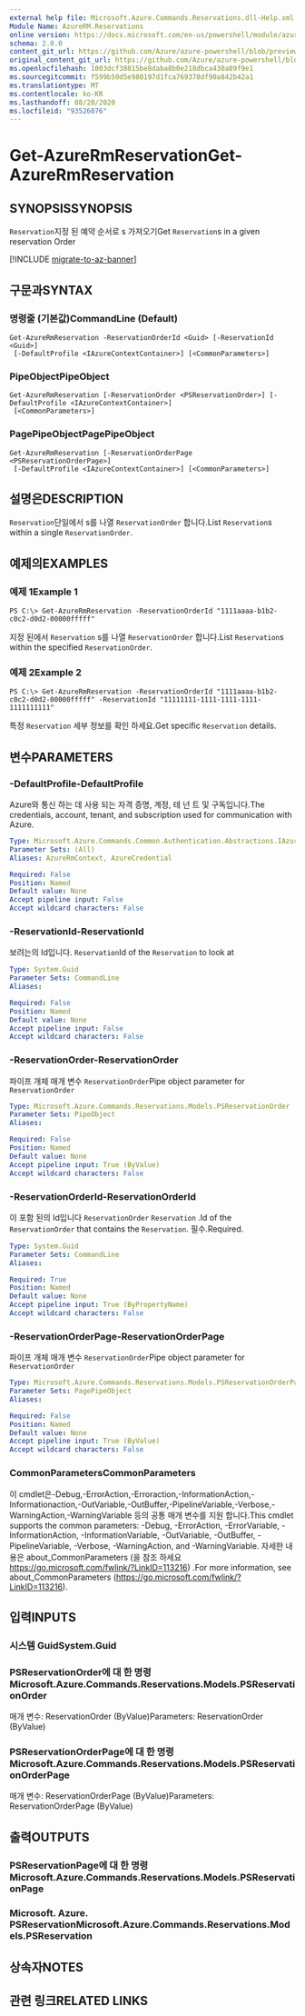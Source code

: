 ```yaml
---
external help file: Microsoft.Azure.Commands.Reservations.dll-Help.xml
Module Name: AzureRM.Reservations
online version: https://docs.microsoft.com/en-us/powershell/module/azurerm.reservations/get-azurermreservation
schema: 2.0.0
content_git_url: https://github.com/Azure/azure-powershell/blob/preview/src/ResourceManager/Reservations/Commands.Reservations/help/Get-AzureRmReservation.md
original_content_git_url: https://github.com/Azure/azure-powershell/blob/preview/src/ResourceManager/Reservations/Commands.Reservations/help/Get-AzureRmReservation.md
ms.openlocfilehash: 1003dcf38815be8daba8b0e218dbca430a89f9e1
ms.sourcegitcommit: f599b50d5e980197d1fca769378df90a842b42a1
ms.translationtype: MT
ms.contentlocale: ko-KR
ms.lasthandoff: 08/20/2020
ms.locfileid: "93526076"
---
```

# <span data-ttu-id="1f59c-101">Get-AzureRmReservation</span><span class="sxs-lookup"><span data-stu-id="1f59c-101">Get-AzureRmReservation</span></span>

## <span data-ttu-id="1f59c-102">SYNOPSIS</span><span class="sxs-lookup"><span data-stu-id="1f59c-102">SYNOPSIS</span></span>
<span data-ttu-id="1f59c-103">`Reservation`지정 된 예약 순서로 s 가져오기</span><span class="sxs-lookup"><span data-stu-id="1f59c-103">Get `Reservation`s in a given reservation Order</span></span>

[!INCLUDE [migrate-to-az-banner](../../includes/migrate-to-az-banner.md)]

## <span data-ttu-id="1f59c-104">구문과</span><span class="sxs-lookup"><span data-stu-id="1f59c-104">SYNTAX</span></span>

### <span data-ttu-id="1f59c-105">명령줄 (기본값)</span><span class="sxs-lookup"><span data-stu-id="1f59c-105">CommandLine (Default)</span></span>
```
Get-AzureRmReservation -ReservationOrderId <Guid> [-ReservationId <Guid>]
 [-DefaultProfile <IAzureContextContainer>] [<CommonParameters>]
```

### <span data-ttu-id="1f59c-106">PipeObject</span><span class="sxs-lookup"><span data-stu-id="1f59c-106">PipeObject</span></span>
```
Get-AzureRmReservation [-ReservationOrder <PSReservationOrder>] [-DefaultProfile <IAzureContextContainer>]
 [<CommonParameters>]
```

### <span data-ttu-id="1f59c-107">PagePipeObject</span><span class="sxs-lookup"><span data-stu-id="1f59c-107">PagePipeObject</span></span>
```
Get-AzureRmReservation [-ReservationOrderPage <PSReservationOrderPage>]
 [-DefaultProfile <IAzureContextContainer>] [<CommonParameters>]
```

## <span data-ttu-id="1f59c-108">설명은</span><span class="sxs-lookup"><span data-stu-id="1f59c-108">DESCRIPTION</span></span>
<span data-ttu-id="1f59c-109">`Reservation`단일에서 s를 나열 `ReservationOrder` 합니다.</span><span class="sxs-lookup"><span data-stu-id="1f59c-109">List `Reservation`s within a single `ReservationOrder`.</span></span>

## <span data-ttu-id="1f59c-110">예제의</span><span class="sxs-lookup"><span data-stu-id="1f59c-110">EXAMPLES</span></span>

### <span data-ttu-id="1f59c-111">예제 1</span><span class="sxs-lookup"><span data-stu-id="1f59c-111">Example 1</span></span>
```
PS C:\> Get-AzureRmReservation -ReservationOrderId "1111aaaa-b1b2-c0c2-d0d2-00000fffff"
```

<span data-ttu-id="1f59c-112">지정 된에서 `Reservation` s를 나열 `ReservationOrder` 합니다.</span><span class="sxs-lookup"><span data-stu-id="1f59c-112">List `Reservation`s within the specified `ReservationOrder`.</span></span>

### <span data-ttu-id="1f59c-113">예제 2</span><span class="sxs-lookup"><span data-stu-id="1f59c-113">Example 2</span></span>
```
PS C:\> Get-AzureRmReservation -ReservationOrderId "1111aaaa-b1b2-c0c2-d0d2-00000fffff" -ReservationId "11111111-1111-1111-1111-1111111111"
```

<span data-ttu-id="1f59c-114">특정 `Reservation` 세부 정보를 확인 하세요.</span><span class="sxs-lookup"><span data-stu-id="1f59c-114">Get specific `Reservation` details.</span></span>

## <span data-ttu-id="1f59c-115">변수</span><span class="sxs-lookup"><span data-stu-id="1f59c-115">PARAMETERS</span></span>

### <span data-ttu-id="1f59c-116">-DefaultProfile</span><span class="sxs-lookup"><span data-stu-id="1f59c-116">-DefaultProfile</span></span>
<span data-ttu-id="1f59c-117">Azure와 통신 하는 데 사용 되는 자격 증명, 계정, 테 넌 트 및 구독입니다.</span><span class="sxs-lookup"><span data-stu-id="1f59c-117">The credentials, account, tenant, and subscription used for communication with Azure.</span></span>

```yaml
Type: Microsoft.Azure.Commands.Common.Authentication.Abstractions.IAzureContextContainer
Parameter Sets: (All)
Aliases: AzureRmContext, AzureCredential

Required: False
Position: Named
Default value: None
Accept pipeline input: False
Accept wildcard characters: False
```

### <span data-ttu-id="1f59c-118">-ReservationId</span><span class="sxs-lookup"><span data-stu-id="1f59c-118">-ReservationId</span></span>
<span data-ttu-id="1f59c-119">보려는의 Id입니다. `Reservation`</span><span class="sxs-lookup"><span data-stu-id="1f59c-119">Id of the `Reservation` to look at</span></span>

```yaml
Type: System.Guid
Parameter Sets: CommandLine
Aliases:

Required: False
Position: Named
Default value: None
Accept pipeline input: False
Accept wildcard characters: False
```

### <span data-ttu-id="1f59c-120">-ReservationOrder</span><span class="sxs-lookup"><span data-stu-id="1f59c-120">-ReservationOrder</span></span>
<span data-ttu-id="1f59c-121">파이프 개체 매개 변수 `ReservationOrder`</span><span class="sxs-lookup"><span data-stu-id="1f59c-121">Pipe object parameter for `ReservationOrder`</span></span>

```yaml
Type: Microsoft.Azure.Commands.Reservations.Models.PSReservationOrder
Parameter Sets: PipeObject
Aliases:

Required: False
Position: Named
Default value: None
Accept pipeline input: True (ByValue)
Accept wildcard characters: False
```

### <span data-ttu-id="1f59c-122">-ReservationOrderId</span><span class="sxs-lookup"><span data-stu-id="1f59c-122">-ReservationOrderId</span></span>
<span data-ttu-id="1f59c-123">이 포함 된의 Id입니다 `ReservationOrder` `Reservation` .</span><span class="sxs-lookup"><span data-stu-id="1f59c-123">Id of the `ReservationOrder` that contains the `Reservation`.</span></span> <span data-ttu-id="1f59c-124">필수.</span><span class="sxs-lookup"><span data-stu-id="1f59c-124">Required.</span></span>

```yaml
Type: System.Guid
Parameter Sets: CommandLine
Aliases:

Required: True
Position: Named
Default value: None
Accept pipeline input: True (ByPropertyName)
Accept wildcard characters: False
```

### <span data-ttu-id="1f59c-125">-ReservationOrderPage</span><span class="sxs-lookup"><span data-stu-id="1f59c-125">-ReservationOrderPage</span></span>
<span data-ttu-id="1f59c-126">파이프 개체 매개 변수 `ReservationOrder`</span><span class="sxs-lookup"><span data-stu-id="1f59c-126">Pipe object parameter for `ReservationOrder`</span></span>

```yaml
Type: Microsoft.Azure.Commands.Reservations.Models.PSReservationOrderPage
Parameter Sets: PagePipeObject
Aliases:

Required: False
Position: Named
Default value: None
Accept pipeline input: True (ByValue)
Accept wildcard characters: False
```

### <span data-ttu-id="1f59c-127">CommonParameters</span><span class="sxs-lookup"><span data-stu-id="1f59c-127">CommonParameters</span></span>
<span data-ttu-id="1f59c-128">이 cmdlet은-Debug,-ErrorAction,-Erroraction,-InformationAction,-Informationaction,-OutVariable,-OutBuffer,-PipelineVariable,-Verbose,-WarningAction,-WarningVariable 등의 공통 매개 변수를 지원 합니다.</span><span class="sxs-lookup"><span data-stu-id="1f59c-128">This cmdlet supports the common parameters: -Debug, -ErrorAction, -ErrorVariable, -InformationAction, -InformationVariable, -OutVariable, -OutBuffer, -PipelineVariable, -Verbose, -WarningAction, and -WarningVariable.</span></span> <span data-ttu-id="1f59c-129">자세한 내용은 about_CommonParameters (을 참조 하세요 https://go.microsoft.com/fwlink/?LinkID=113216) .</span><span class="sxs-lookup"><span data-stu-id="1f59c-129">For more information, see about_CommonParameters (https://go.microsoft.com/fwlink/?LinkID=113216).</span></span>

## <span data-ttu-id="1f59c-130">입력</span><span class="sxs-lookup"><span data-stu-id="1f59c-130">INPUTS</span></span>

### <span data-ttu-id="1f59c-131">시스템 Guid</span><span class="sxs-lookup"><span data-stu-id="1f59c-131">System.Guid</span></span>

### <span data-ttu-id="1f59c-132">PSReservationOrder에 대 한 명령</span><span class="sxs-lookup"><span data-stu-id="1f59c-132">Microsoft.Azure.Commands.Reservations.Models.PSReservationOrder</span></span>
<span data-ttu-id="1f59c-133">매개 변수: ReservationOrder (ByValue)</span><span class="sxs-lookup"><span data-stu-id="1f59c-133">Parameters: ReservationOrder (ByValue)</span></span>

### <span data-ttu-id="1f59c-134">PSReservationOrderPage에 대 한 명령</span><span class="sxs-lookup"><span data-stu-id="1f59c-134">Microsoft.Azure.Commands.Reservations.Models.PSReservationOrderPage</span></span>
<span data-ttu-id="1f59c-135">매개 변수: ReservationOrderPage (ByValue)</span><span class="sxs-lookup"><span data-stu-id="1f59c-135">Parameters: ReservationOrderPage (ByValue)</span></span>

## <span data-ttu-id="1f59c-136">출력</span><span class="sxs-lookup"><span data-stu-id="1f59c-136">OUTPUTS</span></span>

### <span data-ttu-id="1f59c-137">PSReservationPage에 대 한 명령</span><span class="sxs-lookup"><span data-stu-id="1f59c-137">Microsoft.Azure.Commands.Reservations.Models.PSReservationPage</span></span>

### <span data-ttu-id="1f59c-138">Microsoft. Azure. PSReservation</span><span class="sxs-lookup"><span data-stu-id="1f59c-138">Microsoft.Azure.Commands.Reservations.Models.PSReservation</span></span>

## <span data-ttu-id="1f59c-139">상속자</span><span class="sxs-lookup"><span data-stu-id="1f59c-139">NOTES</span></span>

## <span data-ttu-id="1f59c-140">관련 링크</span><span class="sxs-lookup"><span data-stu-id="1f59c-140">RELATED LINKS</span></span>
